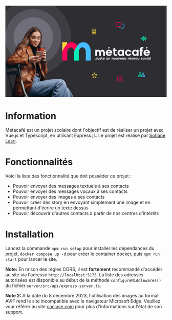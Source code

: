 ![banner.jpg](art/banner.jpg)

# Information

Métacafé est un projet scolaire dont l'objectif est de réaliser un projet avec Vue.js et Typescript, en utilisant
Express.js. Le projet est réalisé par [Sofiane Lasri](https://sofianelasri.fr).

# Fonctionnalités

Voici la liste des fonctionnalité que doit posséder ce projet :

- Pouvoir envoyer des messages textuels à ses contacts
- Pouvoir envoyer des messages vocaux à ses contacts
- Pouvoir envoyer des images à ses contacts
- Pouvoir créer des story en envoyant simplement une image et en permettant d'écrire un texte dessus
- Pouvoir découvrir d'autres contacts à partir de nos centres d'intérêts

# Installation

Lancez la commande `npm run setup` pour installer les dépendances du projet, `docker compose up -d` pour créer le
container docker, puis `npm run start` pour lancer le site.

**Note:** En raison des règles CORS, il est **fortement** recommandé d'accéder au site via l'adresse
`http://localhost:5173`. La liste des adresses autorisées est disponible au début de la
méthode `configureMiddlewares()` du fichier `server/src/api/express-server.ts`.

**Note 2:** À la date du 8 décembre 2023, l'utilisation des images au format AVIF rend le site incompatible avec le
navigateur Microsoft Edge. Veuillez vour référer au site [caniuse.com](https://caniuse.com/avif) pour plus
d'informations sur l'état de son support.